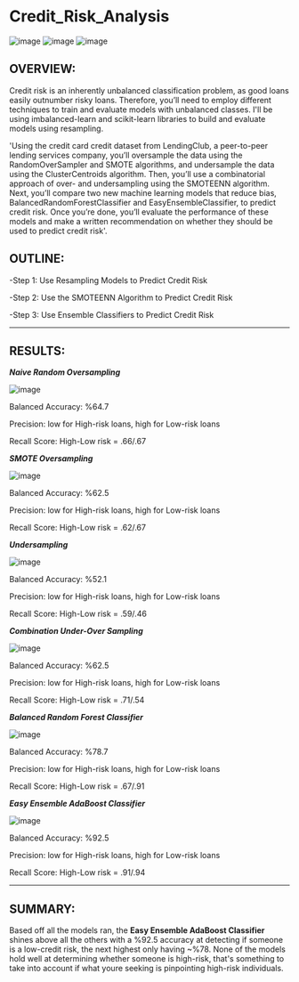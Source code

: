 # Credit_Risk_Analysis

![image](https://user-images.githubusercontent.com/105184244/197450541-f140d924-4bb7-44e2-a692-b852849e1180.png)        ![image](https://user-images.githubusercontent.com/105184244/197468131-0c149b95-a7eb-41c3-9f51-2ac110c0ad3b.png)
        ![image](https://user-images.githubusercontent.com/105184244/197467971-57271299-489e-4f90-9562-7002a058125e.png)


## OVERVIEW:

Credit risk is an inherently unbalanced classification problem, as good loans easily outnumber risky loans. Therefore, you’ll need to employ different techniques to train and evaluate models with unbalanced classes. I'll be using imbalanced-learn and scikit-learn libraries to build and evaluate models using resampling.

'Using the credit card credit dataset from LendingClub, a peer-to-peer lending services company, you’ll oversample the data using the RandomOverSampler and SMOTE algorithms, and undersample the data using the ClusterCentroids algorithm. Then, you’ll use a combinatorial approach of over- and undersampling using the SMOTEENN algorithm. Next, you’ll compare two new machine learning models that reduce bias, BalancedRandomForestClassifier and EasyEnsembleClassifier, to predict credit risk. Once you’re done, you’ll evaluate the performance of these models and make a written recommendation on whether they should be used to predict credit risk'.

## OUTLINE:

-Step 1: Use Resampling Models to Predict Credit Risk

-Step 2: Use the SMOTEENN Algorithm to Predict Credit Risk

-Step 3: Use Ensemble Classifiers to Predict Credit Risk

---

## RESULTS:

   **_Naive Random Oversampling_**

![image](https://user-images.githubusercontent.com/105184244/197461505-bd4662f8-638c-4128-8c65-e36af7a79058.png)

Balanced Accuracy: %64.7

Precision: low for High-risk loans, high for Low-risk loans

Recall Score: High-Low risk = .66/.67

   **_SMOTE Oversampling_**

![image](https://user-images.githubusercontent.com/105184244/197461664-3a0df21e-b4d5-4441-9023-8f9fcca7c9f0.png)

Balanced Accuracy: %62.5

Precision: low for High-risk loans, high for Low-risk loans

Recall Score: High-Low risk = .62/.67

   **_Undersampling_**

![image](https://user-images.githubusercontent.com/105184244/197461708-5a6612de-02b8-4521-bc57-429eede1f27d.png)

Balanced Accuracy: %52.1

Precision: low for High-risk loans, high for Low-risk loans

Recall Score: High-Low risk = .59/.46

   **_Combination Under-Over Sampling_**

![image](https://user-images.githubusercontent.com/105184244/197461743-2ed5ee8c-13d3-45e1-b271-19172039f928.png)

Balanced Accuracy: %62.5

Precision: low for High-risk loans, high for Low-risk loans

Recall Score: High-Low risk = .71/.54

   **_Balanced Random Forest Classifier_**

![image](https://user-images.githubusercontent.com/105184244/197462110-dc9e459b-7f5b-4016-a991-84b26e289f2a.png)

Balanced Accuracy: %78.7

Precision: low for High-risk loans, high for Low-risk loans

Recall Score: High-Low risk = .67/.91

   **_Easy Ensemble AdaBoost Classifier_**

![image](https://user-images.githubusercontent.com/105184244/197462132-294fb58f-abe6-4b3f-b6bd-200c30b3131d.png)

Balanced Accuracy: %92.5

Precision: low for High-risk loans, high for Low-risk loans

Recall Score: High-Low risk = .91/.94

---

## SUMMARY:

Based off all the models ran, the **Easy Ensemble AdaBoost Classifier** shines above all the others with a %92.5 accuracy at detecting if someone is a low-credit risk, the next highest only having ~%78. None of the models hold well at determining whether someone is high-risk, that's something to take into account if what youre seeking is pinpointing high-risk individuals. 
